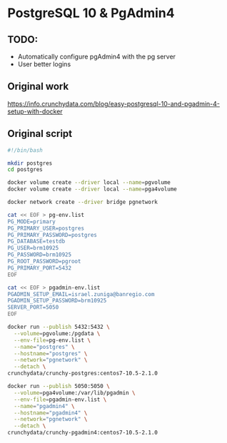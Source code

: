 # PostgreSQL 10 & PgAdmin4


## TODO:

 - Automatically configure pgAdmin4 with the pg server
 - User better logins

## Original work
https://info.crunchydata.com/blog/easy-postgresql-10-and-pgadmin-4-setup-with-docker


## Original script
```bash
#!/bin/bash

mkdir postgres
cd postgres

docker volume create --driver local --name=pgvolume
docker volume create --driver local --name=pga4volume

docker network create --driver bridge pgnetwork

cat << EOF > pg-env.list
PG_MODE=primary
PG_PRIMARY_USER=postgres
PG_PRIMARY_PASSWORD=postgres
PG_DATABASE=testdb
PG_USER=brm10925
PG_PASSWORD=brm10925
PG_ROOT_PASSWORD=pgroot
PG_PRIMARY_PORT=5432
EOF

cat << EOF > pgadmin-env.list
PGADMIN_SETUP_EMAIL=israel.zuniga@banregio.com
PGADMIN_SETUP_PASSWORD=brm10925
SERVER_PORT=5050
EOF

docker run --publish 5432:5432 \
  --volume=pgvolume:/pgdata \
  --env-file=pg-env.list \
  --name="postgres" \
  --hostname="postgres" \
  --network="pgnetwork" \
  --detach \
crunchydata/crunchy-postgres:centos7-10.5-2.1.0

docker run --publish 5050:5050 \
  --volume=pga4volume:/var/lib/pgadmin \
  --env-file=pgadmin-env.list \
  --name="pgadmin4" \
  --hostname="pgadmin4" \
  --network="pgnetwork" \
  --detach \
crunchydata/crunchy-pgadmin4:centos7-10.5-2.1.0
```
